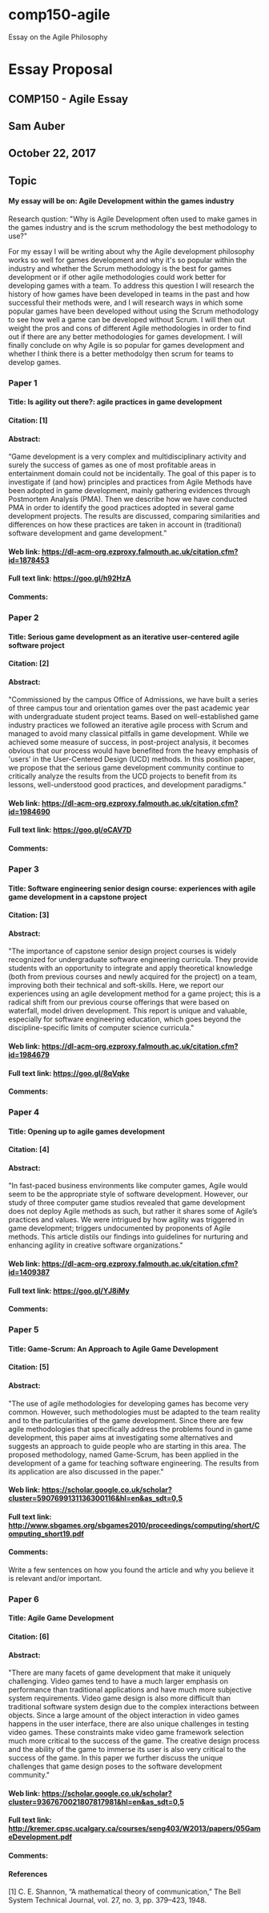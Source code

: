 # comp150-agile
Essay on the Agile Philosophy

# Essay Proposal
## COMP150 - Agile Essay
## Sam Auber
## October 22, 2017

## Topic
#### My essay will be on: Agile Development within the games industry
Research qustion: "Why is Agile Development often used to make games in the games industry and is the scrum methodology the best methodology to use?"

For my essay I will be writing about why the Agile development philosophy works so well for games development and why it's so popular within the industry and whether the Scrum methodology is the best for games development or if other agile methodologies could work better for developing games with a team.
To address this question I will research the history of how games have been developed in teams in the past and how successful their methods were, and I will research ways in which some popular games have been developed without using the Scrum methodology to see how well a game can be developed without Scrum. I will then out weight the pros and cons of different Agile methodologies in order to find out if there are any better methodologies for games development.
I will finally conclude on why Agile is so popular for games development and whether I think there is a better methodolgy then scrum for teams to develop games.

### Paper 1
#### Title: Is agility out there?: agile practices in game development
#### Citation: [1]
#### Abstract: 
“Game development is a very complex and multidisciplinary activity and surely the success of games as one of most profitable areas in entertainment domain could not be incidentally. The goal of this paper is to investigate if (and how) principles and practices from Agile Methods have been adopted in game development, mainly gathering evidences through Postmortem Analysis (PMA).
Then we describe how we have conducted PMA in order to identify the good practices adopted in several game development projects. The results are discussed, comparing similarities and differences on how these practices are taken in account in (traditional) software development and game development.”
#### Web link: https://dl-acm-org.ezproxy.falmouth.ac.uk/citation.cfm?id=1878453
#### Full text link: https://goo.gl/h92HzA
#### Comments: 


### Paper 2
#### Title: Serious game development as an iterative user-centered agile software project
#### Citation: [2]
#### Abstract:
"Commissioned by the campus Office of Admissions, we have built a series of three campus tour and orientation games over the past academic year with undergraduate student project teams. Based on well-established game industry practices we followed an iterative agile process with Scrum and managed to avoid many classical pitfalls in game development. While we achieved some measure of success, in post-project analysis, it becomes obvious that our process would have benefited from the heavy emphasis of 'users' in the User-Centered Design (UCD) methods. In this position paper, we propose that the serious game development community continue to critically analyze the results from the UCD projects to benefit from its lessons, well-understood good practices, and development paradigms."
#### Web link: https://dl-acm-org.ezproxy.falmouth.ac.uk/citation.cfm?id=1984690
#### Full text link: https://goo.gl/oCAV7D
#### Comments:


### Paper 3
#### Title: Software engineering senior design course: experiences with agile game development in a capstone project
#### Citation: [3]
#### Abstract:
"The importance of capstone senior design project courses is widely recognized for undergraduate software engineering curricula. They provide students with an opportunity to integrate and apply theoretical knowledge (both from previous courses and newly acquired for the project) on a team, improving both their technical and soft-skills. Here, we report our experiences using an agile development method for a game project; this is a radical shift from our previous course offerings that were based on waterfall, model driven development. This report is unique and valuable, especially for software engineering education, which goes beyond the discipline-specific limits of computer science curricula."
#### Web link: https://dl-acm-org.ezproxy.falmouth.ac.uk/citation.cfm?id=1984679
#### Full text link: https://goo.gl/8qVqke
#### Comments:


### Paper 4
#### Title: Opening up to agile games development
#### Citation: [4]
#### Abstract:
"In fast-paced business environments like computer games, Agile would seem to be the appropriate style of software development. However, our study of three computer game studios revealed that game development does not deploy Agile methods as such, but rather it shares some of Agile’s practices and values. We were intrigued by how agility was triggered in game development; triggers undocumented by proponents of Agile methods. This article distils our findings into guidelines for nurturing and enhancing agility in creative software organizations."
#### Web link: https://dl-acm-org.ezproxy.falmouth.ac.uk/citation.cfm?id=1409387
#### Full text link: https://goo.gl/YJ8iMy
#### Comments:

### Paper 5
#### Title: Game-Scrum: An Approach to Agile Game Development
#### Citation: [5]
#### Abstract:
"The use of agile methodologies for developing games has become very common. However, such methodologies must be adapted to the team reality and to the particularities of the game development. Since there are few agile methodologies that specifically address the problems found in game development, this paper aims at investigating some alternatives and suggests an approach to guide people who are starting in this area. The proposed methodology, named Game-Scrum, has been applied in the development of a game for teaching software engineering. The results from its application are also discussed in the paper."
#### Web link: https://scholar.google.co.uk/scholar?cluster=5907699131136300116&hl=en&as_sdt=0,5
#### Full text link: http://www.sbgames.org/sbgames2010/proceedings/computing/short/Computing_short19.pdf
#### Comments:
Write a few sentences on how you found the article and why you believe it
is relevant and/or important.

### Paper 6
#### Title: Agile Game Development
#### Citation: [6]
#### Abstract:
"There are many facets of game development that make it uniquely challenging. Video games tend to have a much larger emphasis on performance than traditional applications and have much more subjective system requirements. Video game design is also more difficult than traditional software system design due to the complex interactions between objects. Since a large amount of the object interaction in video games happens in the user interface, there are also unique challenges in testing video games. These constraints make video game framework selection much more critical to the success of the game. The creative design process and the ability of the game to immerse its user is also very critical to the success of the game. In this paper we further discuss the unique challenges that game design poses to the software development community."
#### Web link: https://scholar.google.co.uk/scholar?cluster=9367670021807817981&hl=en&as_sdt=0,5
#### Full text link: http://kremer.cpsc.ucalgary.ca/courses/seng403/W2013/papers/05GameDevelopment.pdf
#### Comments:


#### References
[1] C. E. Shannon, “A mathematical theory of communication,” The Bell System
Technical Journal, vol. 27, no. 3, pp. 379–423, 1948.
